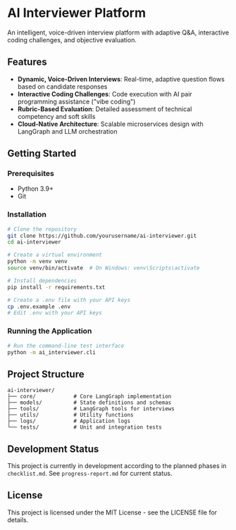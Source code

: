 # AI Interviewer Platform

An intelligent, voice-driven interview platform with adaptive Q&A, interactive coding challenges, and objective evaluation.

## Features

- **Dynamic, Voice-Driven Interviews**: Real-time, adaptive question flows based on candidate responses
- **Interactive Coding Challenges**: Code execution with AI pair programming assistance ("vibe coding")
- **Rubric-Based Evaluation**: Detailed assessment of technical competency and soft skills
- **Cloud-Native Architecture**: Scalable microservices design with LangGraph and LLM orchestration

## Getting Started

### Prerequisites

- Python 3.9+
- Git

### Installation

```bash
# Clone the repository
git clone https://github.com/yourusername/ai-interviewer.git
cd ai-interviewer

# Create a virtual environment
python -m venv venv
source venv/bin/activate  # On Windows: venv\Scripts\activate

# Install dependencies
pip install -r requirements.txt

# Create a .env file with your API keys
cp .env.example .env
# Edit .env with your API keys
```

### Running the Application

```bash
# Run the command-line test interface
python -m ai_interviewer.cli
```

## Project Structure

```
ai-interviewer/
├── core/            # Core LangGraph implementation
├── models/          # State definitions and schemas
├── tools/           # LangGraph tools for interviews
├── utils/           # Utility functions
├── logs/            # Application logs
└── tests/           # Unit and integration tests
```

## Development Status

This project is currently in development according to the planned phases in `checklist.md`. See `progress-report.md` for current status.

## License

This project is licensed under the MIT License - see the LICENSE file for details.
